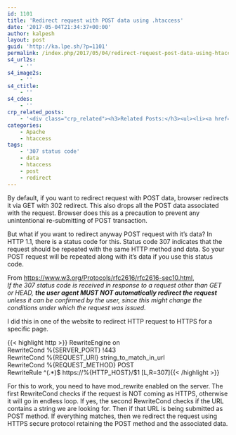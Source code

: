 ```yaml
---
id: 1101
title: 'Redirect request with POST data using .htaccess'
date: '2017-05-04T21:34:37+00:00'
author: kalpesh
layout: post
guid: 'http://ka.lpe.sh/?p=1101'
permalink: /index.php/2017/05/04/redirect-request-post-data-using-htaccess/
s4_url2s:
    - ''
s4_image2s:
    - ''
s4_ctitle:
    - ''
s4_cdes:
    - ''
crp_related_posts:
    - '<div class="crp_related"><h3>Related Posts:</h3><ul><li><a href="http://ka.lpe.sh/2015/12/24/this-request-requires-scope-public_content-but-this-access-token-is-not-authorized-with-this-scope/"     class="crp_title">[SOLVED] This request requires scope=public_content, but this access token is not authorized with this scope</a></li><li><a href="http://ka.lpe.sh/2015/09/04/magento-zipcode-4-tax-calculation-bug-fix/"     class="crp_title">Magento: Zipcode + 4 tax calculation bug fix</a></li><li><a href="http://ka.lpe.sh/2014/11/07/magento-error-scp-404-get-sppajax___siducoid460pid123/"     class="crp_title">Magento error: SCP 404: GET /spp/ajax/?___SID=Uco/?id=460&#038;pid=123</a></li><li><a href="http://ka.lpe.sh/2014/10/07/magento-code-already-exists-fix/"     class="crp_title">Magento fix for error &#8220;Code already exists.&#8221;</a></li><li><a href="http://ka.lpe.sh/2016/02/16/magento-2-events-observer-list/"     class="crp_title">Magento 2 events observer list</a></li></ul></div>'
categories:
    - Apache
    - htaccess
tags:
    - '307 status code'
    - data
    - htaccess
    - post
    - redirect
---
```


By default, if you want to redirect request with POST data, browser redirects it via GET with 302 redirect. This also drops all the POST data associated with the request. Browser does this as a precaution to prevent any unintentional re-submitting of POST transaction.

But what if you want to redirect anyway POST request with it’s data? In HTTP 1.1, there is a status code for this. Status code 307 indicates that the request should be repeated with the same HTTP method and data. So your POST request will be repeated along with it’s data if you use this status code.

From https://www.w3.org/Protocols/rfc2616/rfc2616-sec10.html,  
*If the 307 status code is received in response to a request other than GET or HEAD, **the user agent MUST NOT automatically redirect the request** unless it can be confirmed by the user, since this might change the conditions under which the request was issued.*

I did this in one of the website to redirect HTTP request to HTTPS for a specific page.

{{< highlight http >}} RewriteEngine on  
RewriteCond %{SERVER_PORT} !443  
RewriteCond %{REQUEST_URI} string_to_match_in_url  
RewriteCond %{REQUEST_METHOD} POST  
RewriteRule ^(.*)$ https://%{HTTP_HOST}/$1 [L,R=307]{{< /highlight >}}

For this to work, you need to have mod_rewrite enabled on the server. The first RewriteCond checks if the request is NOT coming as HTTPS, otherwise it will go in endless loop. If yes, the second RewriteCond checks if the URL contains a string we are looking for. Then if that URL is being submitted as POST method. If everything matches, then we redirect the request using HTTPS secure protocol retaining the POST method and the associated data.